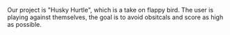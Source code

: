 Our project is "Husky Hurtle", which is a take on flappy bird. 
The user is playing against themselves, the goal is to avoid obsitcals 
and score as high as possible.